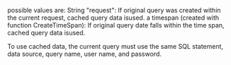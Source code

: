 possible values are:
String "request": If original query was created within the current request, cached query data isused.
a timespan (created with function CreateTimeSpan): If original query date falls within the time span, cached query data isused. 

To use cached data, the current query must use the same SQL statement, data source, query name, user name, and password.